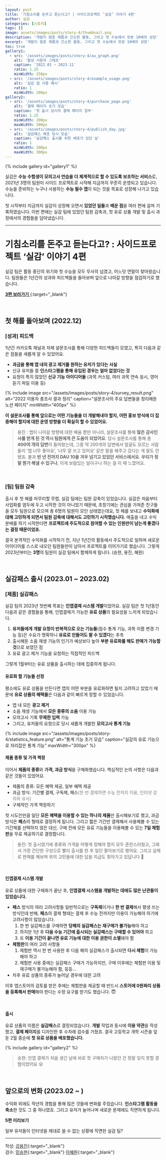 ```yaml
---
layout: post
title: '기침소리를 돈주고 듣는다고? | 사이드프로젝트 ‘실감’ 이야기 4편'
author: 실감
categories: [스토리]
tags: []
image: assets/images/posts/story-4/thumbnail.png
description: '개발이 멈춘 제품과 간소한 활동, 그리고 첫 수능에서 맛본 10배의 성장'
excerpt: '개발이 멈춘 제품과 간소한 활동, 그리고 첫 수능에서 맛본 10배의 성장'
toc: true
gallery1:
  - src: '/assets/images/posts/story-4/au_graph.png'
    alt: '활성 사용자 그래프'
    caption: '2022.01 ~ 2023.11'
    ratio: 1.25
    minWidth: 250px
  - src: '/assets/images/posts/story-4/example_usage.png'
    alt: '실감 앱 사용 예시'
    ratio: 1
    minWidth: 200px
gallery2:
  - src: '/assets/images/posts/story-4/purchase_page.png'
    alt: '결제 페이지 초기 모습'
    caption: '첫 출시 당시의 결제 페이지 일부'
    ratio: 1.25
    minWidth: 200px
    maxWidth: 300px
  - src: '/assets/images/posts/story-4/publish_day.jpg'
    alt: '실감패스 배포 당시 모습'
    caption: '실감패스 출시를 위한 배포가 있던 날'
    ratio: 1
    minWidth: 200px
    maxWidth: 300px
---
```


{% include gallery id="gallery1" %}

실감은 **수능 수험생이 모의고사 연습을 더 체계적으로 할 수 있도록 보조하는 서비스**로, 2021년 3명의 팀원이 사이드 프로젝트로 시작해 지금까지 꾸준히 운영되고 있습니다. 수능을 준비하는 누구나 사용하는 **수능 필수 앱**이 되는 것을 목표로 성장해 나가고 있습니다.

첫 시작부터 지금까지 실감이 성장해 오면서 **있었던 일들**과 **배운 점**을 여러 편에 걸쳐 기록하였습니다. 이번 편에는 실감 팀에 있었던 팀원 감축과, 첫 유료 상품 개발 및 출시 과정에서의 경험들을 담아냈습니다.

---

# 기침소리를 돈주고 듣는다고? : 사이드프로젝트 ‘실감’ 이야기 4편

실감 팀은 활동 중단의 위기와 첫 수능을 모두 무사히 넘겼고, 어느덧 연말이 찾아왔습니다. 팀원들은 1년간의 성과와 피드백들을 돌아보며 앞으로 나아갈 방향을 점검하기로 했습니다.

[**3편 보러가기** ](https://blog.silgam.app/story-3){:target="\_blank"}

<br>

## 첫 해를 돌아보며 (2022.12)

### [성과] 피드백

1년간 카카오톡 채널과 자체 설문조사를 통해 다양한 피드백들이 모였고, 특히 다음과 같은 점들을 새롭게 알 수 있었어요.

- **과금을 통해 앱 내의 광고 제거를 원하는 유저가 있다는 사실**
- 신규 유저들 중 **인스타그램을 통해 유입된 경우는 얼마 없었다는 것**
- 요청이 특히 많았던 **신규 기능 아이디어들** (과목 커스텀, 여러 과목 연속 응시, 영어듣기 파일 이용 등)

{% include image src="/assets/images/posts/story-4/survey_result.png" alt="2022 이용자 총조사 결과 정리" caption="설문조사의 주요 답변들을 정리해둔 노션 페이지" minWIdth="400px" %}

**이 설문조사를 통해 앞으로는 어떤 기능들을 더 개발해내야 할지, 어떤 홍보 방식에 더 집중해야 할지에 대한 운영 방향을 더 확실히 할 수 있었어요.**

> 용진 : 앱이 나아갈 방향에 대한 배움 뿐만 아니라, 설문조사를 통해 **많은 감사인사를 받게 된 것 역시 팀원에게 큰 도움이 되었어요**. 당시 설문조사를 통해 총 **400여 개의 답변**이 들어왔는데, 그중 약 200개의 답변에서 얼굴도 모르는 사람들이 ‘앱 너무 좋아요’, ‘너무 잘 쓰고 있어요’ 같은 말을 해주고 갔다는 게 말도 안됐죠. 불과 **반 년 전까지 DAU 10을 겨우 넘기고 있었던 서비스에서요**. **우리가 정말 뭔가 해낼 수 있구나**, 이게 보람있는 일이구나 하는 걸 이 때 느꼈어요.

<br>

### [팀] 팀원 감축

출시 후 첫 해를 마무리할 무렵, 실감 팀에는 팀원 감축이 있었습니다. 실감은 처음부터 사업화를 염두에 두고 시작한 것이 아니었기 때문에, 초창기에는 관심을 가져준 친구들을 모두 팀원으로 모으며 총 6명의 팀원이 모인 상태였는데요, 첫 해를 보내고 **수익화에 대해 고민하게 되면서 팀원 감축에 대해서도 고민하기 시작했습니다.** 매출을 내고 수익 분배를 하기 시작한다면 **프로젝트에 주도적으로 참여할 수 있는 인원만이 남는게 좋겠다는 결정 때문이었죠.**

결국 본격적인 수익화를 시작하기 전, 지난 1년간의 활동에서 주도적으로 일하며 새로운 아이디어를 스스로 내오던 팀원들만이 남아서 프로젝트를 이어가기로 했습니다. 그렇게 2023년부터는 **3명**의 팀원이 실감 팀에서 함께하게 됩니다. (승현, 용진, 혜원)

<br>

## 실감패스 출시 (2023.01 ~ 2023.02)

### [제품] 실감패스

실감 팀의 2023년 첫번째 목표는 **인앱결제 시스템 개발**이었어요. 실감 팀은 첫 1년동안 다음과 같은 경험들을 통해, 인앱결제가 가능한 **유료 상품**의 필요성을 느끼게 되었습니다.

1. **유저들에게 개발 요청이 반복적으로 오는 기능들**(점수 통계 기능, 과목 이름 변경 기능 등)은 수요가 명확하니 **유료로 만들어도 팔 수 있겠다**는 추측
2. 출시해둔 소음 재생 기능의 인기가 예상보다 높아 **부분 유료화를 해도 판매가 가능할 것**으로 보였던 점
3. 유료 광고 제거 기능을 요청하는 직접적인 피드백

그렇게 1월부터는 유료 상품을 출시하는 데에 집중하게 됩니다.

#### 유료화 할 기능들 선정

평소에도 유료 상품을 만든다면 앱의 어떤 부분을 유료화하면 될지 고려하고 있었기 때문에 **유료 상품의 혜택들**은 다음과 같이 빠르게 정할 수 있었습니다.

- 앱 내 모든 **광고 제거**
- 소음 재생 기능에서 **모든 종류의 소음** 이용 가능
- 모의고사 기록 **무제한 입력** 가능
- 그리고, 유저들의 요청으로 당시 새롭게 개발한 **모의고사 통계 기능**

{% include image src="/assets/images/posts/story-4/statistics_feature.png" alt="통계 기능 초기 모습" caption="실감의 유료 기능으로 자리잡은 통계 기능" maxWidth="300px" %}

#### 제품 종류 및 가격 책정

이어서 **제품의 종류**와 **가격, 과금 방식**을 구체화했습니다. 핵심적인 논의 사항은 다음과 같은 것들이 있었어요.

- 제품의 종류: 모든 혜택 제공, 일부 혜택 제공
- 과금 방식: 기간별 결제, 구독제, 패스<span style="color:gray">(한 번 결제하면 수능 전까지 이용, 인터넷 강의와 유사)</span>
- 구체적인 가격 책정하기

첫 시도인만큼 일단 **모든 혜택을 이용할 수 있는 하나의 제품**만 출시해보기로 했고, 과금 방식은 **패스**의 형태로 결정하게 됩니다. 그리고 짧은 기간만 결제해서 사용해볼 수 있는 기간제를 선택하지 않은 대신, 구매 전에 모든 유료 기능들을 이용해볼 수 있는 **7일 체험판**을 무료 제공하기로 결정합니다.

> 용진: 첫 출시였기에 종류와 가격을 어떻게 정해야 할지 모두 혼란스러웠고, 그래서 가장 간단한 구성으로 빨리 출시를 한 후 일단 팔아보기로 했어요. 그리고 실제로 판매를 해보며 위의 고민들에 대한 답을 지금도 찾아가고 있답니다 👀

<br>

#### 인앱결제 시스템 개발

유료 상품에 대한 구체화가 끝난 후, **인앱결제 시스템을 개발하는 데에도 많은 난관들이 있었습니다.**

- **패스** 방식의 여러 고려사항들
  일반적으로는 **구독제**이거나 **한 번 결제**해서 평생 쓰는 방식인데 반해, **패스**의 결제 형태는 결제 후 수능 전까지만 이용이 가능해야 하기에 고려사항이 많았습니다.
  1. 한 번 실감패스를 구매하면 **당해의 실감패스는 재구매가 불가능**해야 하고
  2. 하지만 1년 후 **다음 수능 기간에 출시되는 실감패스는 구매할 수 있어야** 하고
  3. 또 **이용 기간이 끝나면 유료 기능에 대한 이용 권한이 소멸**돼야 함
- **체험판**의 여러 고려 사항들
  1. 체험판 역시 한 번 사용한 후 다음 해의 실감패스가 출시되면 **다시 체험**이 가능해야 하고
  2. 체험판 사용 중에는 실감패스 구매가 가능하지만, 구매 이후에는 체험판 이용 및 재구매가 불가능해야 함, 등등…
- 차후 유료 상품의 종류가 늘어날 경우에 대한 고려

이후 앱스토어의 검토를 받은 후에는 체험판을 제공할 때 반드시 **스토어에 0원짜리 상품을 등록해서 판매**해야 한다는 수정 요구를 받기도 했습니다. 😇

<br>

#### 출시

유료 상품의 이름은 **실감패스**로 결정되었습니다. **개발** 작업과 동시에 **이용 약관**을 작성했고, **결제 페이지**를 디자인한 후 수차례 검수를 거쳤죠. 결국 고등학교 개학 시즌을 앞둔 2월 중순에 **첫 유료 상품을 배포했습니다.**

{% include gallery id="gallery2" %}

> 승현: 인앱 결제가 처음 생긴 날에 바로 첫 구매자가 나왔던 건 정말 잊지 못할 경험이었어요 😮

<br>

## 앞으로의 변화 (2023.02 ~ )

수익화 외에도 작년의 경험을 통해 많은 것들에 변화를 주었습니다. **인스타그램 활동을 축소**한 것도 그 중 하나였죠. 그리고 유저가 늘어나며 새로운 문제에도 직면하게 됩니다.

**5편 미리보기**

일부 유저들이 인터넷을 제대로 쓸 수 없는 상황에 직면한 실감 팀?

---

작성: [강용진](https://www.instagram.com/self_educator){:target="\_blank"}  
검수: [민승현](https://www.linkedin.com/in/seunghyunmin/){:target="\_blank"} [이혜원](https://www.instagram.com/hyermione_hyeranger/){:target="\_blank"}
